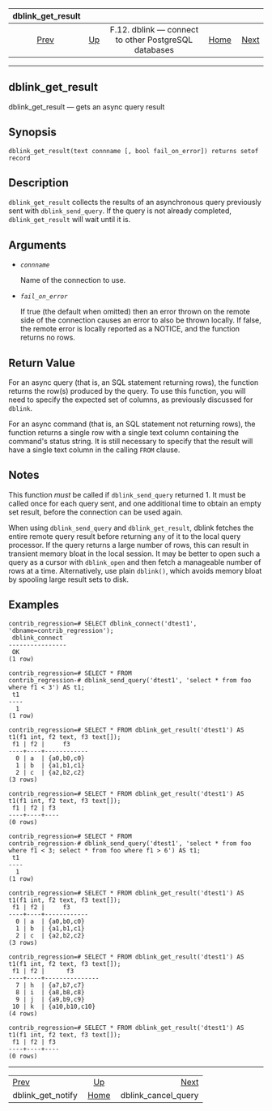 <!--?xml version="1.0" encoding="UTF-8" standalone="no"?-->

|                     dblink\_get\_result                     |                                                                          |                                                      |                                                       |                                                                 |
| :---------------------------------------------------------: | :----------------------------------------------------------------------- | :--------------------------------------------------: | ----------------------------------------------------: | --------------------------------------------------------------: |
| [Prev](contrib-dblink-get-notify.html "dblink_get_notify")  | [Up](dblink.html "F.12. dblink — connect to other PostgreSQL databases") | F.12. dblink — connect to other PostgreSQL databases | [Home](index.html "PostgreSQL 17devel Documentation") |  [Next](contrib-dblink-cancel-query.html "dblink_cancel_query") |

***

[]()

## dblink\_get\_result

dblink\_get\_result — gets an async query result

## Synopsis

    dblink_get_result(text connname [, bool fail_on_error]) returns setof record

## Description

`dblink_get_result` collects the results of an asynchronous query previously sent with `dblink_send_query`. If the query is not already completed, `dblink_get_result` will wait until it is.

## Arguments

*   *`connname`*

    Name of the connection to use.

*   *`fail_on_error`*

    If true (the default when omitted) then an error thrown on the remote side of the connection causes an error to also be thrown locally. If false, the remote error is locally reported as a NOTICE, and the function returns no rows.

## Return Value

For an async query (that is, an SQL statement returning rows), the function returns the row(s) produced by the query. To use this function, you will need to specify the expected set of columns, as previously discussed for `dblink`.

For an async command (that is, an SQL statement not returning rows), the function returns a single row with a single text column containing the command's status string. It is still necessary to specify that the result will have a single text column in the calling `FROM` clause.

## Notes

This function *must* be called if `dblink_send_query` returned 1. It must be called once for each query sent, and one additional time to obtain an empty set result, before the connection can be used again.

When using `dblink_send_query` and `dblink_get_result`, dblink fetches the entire remote query result before returning any of it to the local query processor. If the query returns a large number of rows, this can result in transient memory bloat in the local session. It may be better to open such a query as a cursor with `dblink_open` and then fetch a manageable number of rows at a time. Alternatively, use plain `dblink()`, which avoids memory bloat by spooling large result sets to disk.

## Examples

    contrib_regression=# SELECT dblink_connect('dtest1', 'dbname=contrib_regression');
     dblink_connect
    ----------------
     OK
    (1 row)

    contrib_regression=# SELECT * FROM
    contrib_regression-# dblink_send_query('dtest1', 'select * from foo where f1 < 3') AS t1;
     t1
    ----
      1
    (1 row)

    contrib_regression=# SELECT * FROM dblink_get_result('dtest1') AS t1(f1 int, f2 text, f3 text[]);
     f1 | f2 |     f3
    ----+----+------------
      0 | a  | {a0,b0,c0}
      1 | b  | {a1,b1,c1}
      2 | c  | {a2,b2,c2}
    (3 rows)

    contrib_regression=# SELECT * FROM dblink_get_result('dtest1') AS t1(f1 int, f2 text, f3 text[]);
     f1 | f2 | f3
    ----+----+----
    (0 rows)

    contrib_regression=# SELECT * FROM
    contrib_regression-# dblink_send_query('dtest1', 'select * from foo where f1 < 3; select * from foo where f1 > 6') AS t1;
     t1
    ----
      1
    (1 row)

    contrib_regression=# SELECT * FROM dblink_get_result('dtest1') AS t1(f1 int, f2 text, f3 text[]);
     f1 | f2 |     f3
    ----+----+------------
      0 | a  | {a0,b0,c0}
      1 | b  | {a1,b1,c1}
      2 | c  | {a2,b2,c2}
    (3 rows)

    contrib_regression=# SELECT * FROM dblink_get_result('dtest1') AS t1(f1 int, f2 text, f3 text[]);
     f1 | f2 |      f3
    ----+----+---------------
      7 | h  | {a7,b7,c7}
      8 | i  | {a8,b8,c8}
      9 | j  | {a9,b9,c9}
     10 | k  | {a10,b10,c10}
    (4 rows)

    contrib_regression=# SELECT * FROM dblink_get_result('dtest1') AS t1(f1 int, f2 text, f3 text[]);
     f1 | f2 | f3
    ----+----+----
    (0 rows)

***

|                                                             |                                                                          |                                                                 |
| :---------------------------------------------------------- | :----------------------------------------------------------------------: | --------------------------------------------------------------: |
| [Prev](contrib-dblink-get-notify.html "dblink_get_notify")  | [Up](dblink.html "F.12. dblink — connect to other PostgreSQL databases") |  [Next](contrib-dblink-cancel-query.html "dblink_cancel_query") |
| dblink\_get\_notify                                         |           [Home](index.html "PostgreSQL 17devel Documentation")          |                                           dblink\_cancel\_query |
